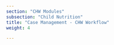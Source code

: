 ```yaml
---
section: "CHW Modules"
subsection: "Child Nutrition"
title: "Case Management - CHW Workflow"
weight: 4

---
```

